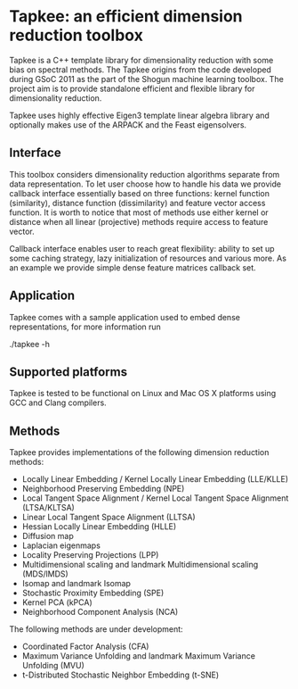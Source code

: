 Tapkee: an efficient dimension reduction toolbox
================================================

Tapkee is a C++ template library for dimensionality reduction with some bias on 
spectral methods. The Tapkee origins from the code developed during GSoC 2011 as 
the part of the Shogun machine learning toolbox. The project aim is to provide 
standalone efficient and flexible library for dimensionality reduction.

Tapkee uses highly effective Eigen3 template linear algebra library and 
optionally makes use of the ARPACK and the Feast eigensolvers.

Interface
---------

This toolbox considers dimensionality reduction algorithms separate from data representation.
To let user choose how to handle his data we provide callback interface essentially based
on three functions: kernel function (similarity), distance function (dissimilarity) and 
feature vector access function. It is worth to notice that most of methods use either
kernel or distance when all linear (projective) methods require access to feature vector.

Callback interface enables user to reach great flexibility: ability to set up some caching strategy,
lazy initialization of resources and various more. As an example we provide simple dense feature 
matrices callback set.

Application
-----------

Tapkee comes with a sample application used to embed dense representations, for more information run

./tapkee -h

Supported platforms
-------------------

Tapkee is tested to be functional on Linux and Mac OS X platforms using GCC and Clang compilers.

Methods
-------

Tapkee provides implementations of the following dimension reduction methods:

* Locally Linear Embedding / Kernel Locally Linear Embedding (LLE/KLLE)
* Neighborhood Preserving Embedding (NPE)
* Local Tangent Space Alignment / Kernel Local Tangent Space Alignment (LTSA/KLTSA)
* Linear Local Tangent Space Alignment (LLTSA)
* Hessian Locally Linear Embedding (HLLE)
* Diffusion map
* Laplacian eigenmaps
* Locality Preserving Projections (LPP)
* Multidimensional scaling and landmark Multidimensional scaling (MDS/lMDS)
* Isomap and landmark Isomap 
* Stochastic Proximity Embedding (SPE)
* Kernel PCA (kPCA)
* Neighborhood Component Analysis (NCA)

The following methods are under development:

* Coordinated Factor Analysis (CFA)
* Maximum Variance Unfolding and landmark Maximum Variance Unfolding (MVU)
* t-Distributed Stochastic Neighbor Embedding (t-SNE)
